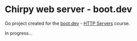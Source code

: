 # Chirpy web server - boot.dev

Go project created for the [boot.dev](https://boot.dev) - [HTTP Servers](https://www.boot.dev/lessons/a13ffa72-18b9-49f7-81a9-c5a17d007b3a) course.

In progress...